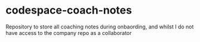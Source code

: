 # codespace-coach-notes
Repository to store all coaching notes during onbaording, and whilst I do not have access to the company repo as a collaborator
